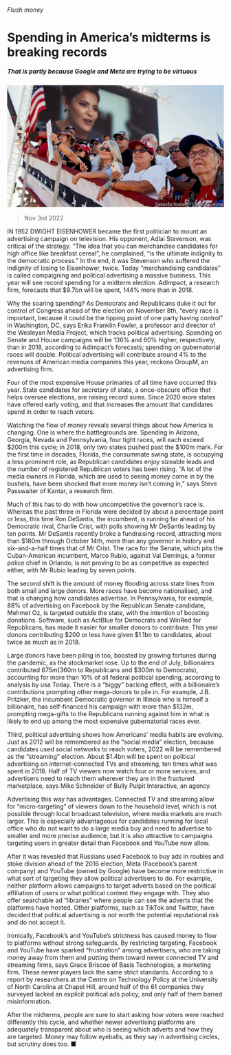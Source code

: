 ###### Flush money

# Spending in America’s midterms is breaking records 

##### That is partly because Google and Meta are trying to be virtuous 

![image](images/20221105_USP002.jpg) 

> Nov 3rd 2022 


IN 1952 DWIGHT EISENHOWER became the first politician to mount an advertising campaign on television. His opponent, Adlai Stevenson, was critical of the strategy. “The idea that you can merchandise candidates for high office like breakfast cereal”, he complained, “is the ultimate indignity to the democratic process.” In the end, it was Stevenson who suffered the indignity of losing to Eisenhower, twice. Today “merchandising candidates” is called campaigning and political advertising a massive business. This year will see record spending for a midterm election. AdImpact, a research firm, forecasts that $9.7bn will be spent, 144% more than in 2018. 

Why the soaring spending? As Democrats and Republicans duke it out for control of Congress ahead of the election on November 8th, “every race is important, because it could be the tipping point of one party having control” in Washington, DC, says Erika Franklin Fowler, a professor and director of the Wesleyan Media Project, which tracks political advertising. Spending on Senate and House campaigns will be 136% and 60% higher, respectively, than in 2018, according to AdImpact’s forecasts; spending on gubernatorial races will double. Political advertising will contribute around 4% to the revenues of American media companies this year, reckons GroupM, an advertising firm. 


Four of the most expensive House primaries of all time have occurred this year. State candidates for secretary of state, a once-obscure office that helps oversee elections, are raising record sums. Since 2020 more states have offered early voting, and that increases the amount that candidates spend in order to reach voters. 

Watching the flow of money reveals several things about how America is changing. One is where the battlegrounds are. Spending in Arizona, Georgia, Nevada and Pennsylvania, four tight races, will each exceed $200m this cycle; in 2018, only two states pushed past the $100m mark. For the first time in decades, Florida, the consummate swing state, is occupying a less prominent role, as Republican candidates enjoy sizeable leads and the number of registered Republican voters has been rising. “A lot of the media owners in Florida, which are used to seeing money come in by the bushels, have been shocked that more money isn’t coming in,” says Steve Passwaiter of Kantar, a research firm. 

Much of this has to do with how uncompetitive the governor’s race is. Whereas the past three in Florida were decided by about a percentage point or less, this time Ron DeSantis, the incumbent, is running far ahead of his Democratic rival, Charlie Crist, with polls showing Mr DeSantis leading by ten points. Mr DeSantis recently broke a fundraising record, attracting more than $180m through October 14th, more than any governor in history and six-and-a-half times that of Mr Crist. The race for the Senate, which pits the Cuban-American incumbent, Marco Rubio, against Val Demings, a former police chief in Orlando, is not proving to be as competitive as expected either, with Mr Rubio leading by seven points.

The second shift is the amount of money flooding across state lines from both small and large donors. More races have become nationalised, and that is changing how candidates advertise. In Pennsylvania, for example, 88% of advertising on Facebook by the Republican Senate candidate, Mehmet Oz, is targeted outside the state, with the intention of boosting donations. Software, such as ActBlue for Democrats and WinRed for Republicans, has made it easier for smaller donors to contribute. This year donors contributing $200 or less have given $1.1bn to candidates, about twice as much as in 2018. 

Large donors have been piling in too, boosted by growing fortunes during the pandemic, as the stockmarket rose. Up to the end of July, billionaires contributed $675m ($360m to Republicans and $300m to Democrats), accounting for more than 10% of all federal political spending, according to analysis by usa Today. There is a “biggy” backing effect, with a billionaire’s contributions prompting other mega-donors to pile in. For example, J.B. Pritzker, the incumbent Democratic governor in Illinois who is himself a billionaire, has self-financed his campaign with more than $132m, prompting mega-gifts to the Republicans running against him in what is likely to end up among the most expensive gubernatorial races ever.

Third, political advertising shows how Americans’ media habits are evolving. Just as 2012 will be remembered as the “social media” election, because candidates used social networks to reach voters, 2022 will be remembered as the “streaming” election. About $1.4bn will be spent on political advertising on internet-connected TVs and streaming, ten times what was spent in 2018. Half of TV viewers now watch four or more services, and advertisers need to reach them wherever they are in the fractured marketplace, says Mike Schneider of Bully Pulpit Interactive, an agency. 

Advertising this way has advantages. Connected TV and streaming allow for “micro-targeting” of viewers down to the household level, which is not possible through local broadcast television, where media markets are much larger. This is especially advantageous for candidates running for local office who do not want to do a large media buy and need to advertise to smaller and more precise audience, but it is also attractive to campaigns targeting users in greater detail than Facebook and YouTube now allow.

After it was revealed that Russians used Facebook to buy ads in roubles and stoke division ahead of the 2016 election, Meta (Facebook’s parent company) and YouTube (owned by Google) have become more restrictive in what sort of targeting they allow political advertisers to do. For example, neither platform allows campaigns to target adverts based on the political affiliation of users or what political content they engage with. They also offer searchable ad “libraries” where people can see the adverts that the platforms have hosted. Other platforms, such as TikTok and Twitter, have decided that political advertising is not worth the potential reputational risk and do not accept it. 

Ironically, Facebook’s and YouTube’s strictness has caused money to flow to platforms without strong safeguards. By restricting targeting, Facebook and YouTube have sparked “frustration” among advertisers, who are taking money away from them and putting them toward newer connected TV and streaming firms, says Grace Briscoe of Basis Technologies, a marketing firm. These newer players lack the same strict standards. According to a report by researchers at the Centre on Technology Policy at the University of North Carolina at Chapel Hill, around half of the 61 companies they surveyed lacked an explicit political ads policy, and only half of them barred misinformation. 

After the midterms, people are sure to start asking how voters were reached differently this cycle, and whether newer advertising platforms are adequately transparent about who is seeing which adverts and how they are targeted. Money may follow eyeballs, as they say in advertising circles, but scrutiny does too. ■


